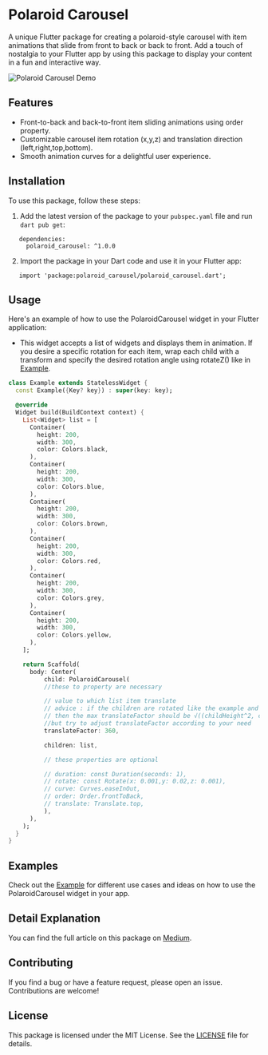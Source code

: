 # Polaroid Carousel

A unique Flutter package for creating a polaroid-style carousel with item animations that slide from front to back or back to front. Add a touch of nostalgia to your Flutter app by using this package to display your content in a fun and interactive way.

![Polaroid Carousel Demo](https://firebasestorage.googleapis.com/v0/b/github-895c7.appspot.com/o/package%2Fpolaroid_carousel%2FFlutter%20Demo%20-%20Google%20Chrome%202023-10-13%2022-19-50.gif?alt=media&token=42c5c281-6a3f-44cf-a1cb-ad75d06939f3&_gl=1*10qsoge*_ga*MjA3OTcyNTA1Ni4xNjkzNzQxMzYy*_ga_CW55HF8NVT*MTY5NzIxNTkxNi4yOC4xLjE2OTcyMTU5ODYuNjAuMC4w)

## Features

- Front-to-back and back-to-front item sliding animations using order property.
- Customizable carousel item rotation (x,y,z) and translation direction (left,right,top,bottom).
- Smooth animation curves for a delightful user experience.

## Installation

To use this package, follow these steps:

1. Add the latest version of the package to your `pubspec.yaml` file and run `dart pub get`:

```
   dependencies:
     polaroid_carousel: ^1.0.0
 ```   

2. Import the package in your Dart code and use it in your Flutter app:

```
   import 'package:polaroid_carousel/polaroid_carousel.dart';
```

## Usage

Here's an example of how to use the PolaroidCarousel widget in your Flutter application:

- This widget accepts a list of widgets and displays them in animation. If you desire a specific rotation for each item, wrap each child with a transform and specify the desired rotation angle using rotateZ() like in [Example](example.dart).

```dart
class Example extends StatelessWidget {
  const Example({Key? key}) : super(key: key);

  @override
  Widget build(BuildContext context) {
    List<Widget> list = [
      Container(
        height: 200,
        width: 300,
        color: Colors.black,
      ),
      Container(
        height: 200,
        width: 300,
        color: Colors.blue,
      ),
      Container(
        height: 200,
        width: 300,
        color: Colors.brown,
      ),
      Container(
        height: 200,
        width: 300,
        color: Colors.red,
      ),
      Container(
        height: 200,
        width: 300,
        color: Colors.grey,
      ),
      Container(
        height: 200,
        width: 300,
        color: Colors.yellow,
      ),
    ];

    return Scaffold(
      body: Center(
          child: PolaroidCarousel(
          //these to property are necessary

          // value to which list item translate
          // advice : if the children are rotated like the example and you are not able to specify the translateFactor
          // then the max translateFactor should be √((childHeight^2, childWidth^2)) of child with maximum size
          //but try to adjust translateFactor according to your need
          translateFactor: 360,

          children: list,

          // these properties are optional

          // duration: const Duration(seconds: 1),
          // rotate: const Rotate(x: 0.001,y: 0.02,z: 0.001),
          // curve: Curves.easeInOut,
          // order: Order.frontToBack,
          // translate: Translate.top,
          ),
      ),
    );
  }
}
```

## Examples

Check out the [Example](example.dart) for different use cases and ideas on how to use the PolaroidCarousel widget in your app.

## Detail Explanation
You can find the full article on this package on [Medium](https://medium.com/@hashmack007/creating-dynamic-card-carousels-with-polaroid-carousel-in-flutter-702545b933dd).

## Contributing
If you find a bug or have a feature request, please open an issue. Contributions are welcome!

## License
This package is licensed under the MIT License. See the [LICENSE](LICENSE) file for details. 
